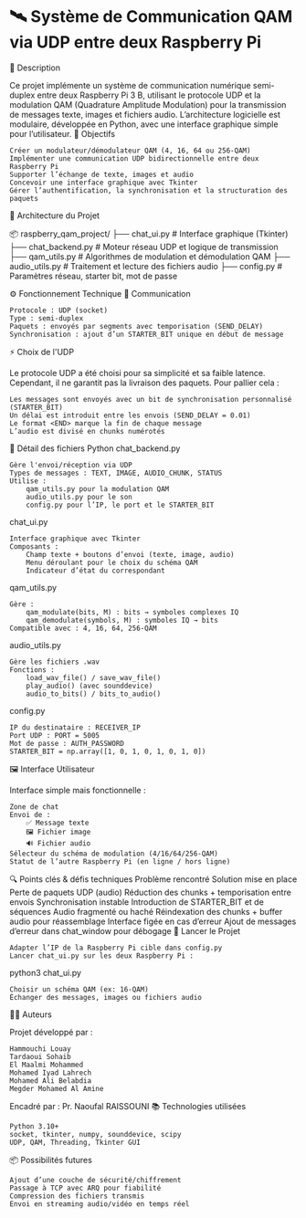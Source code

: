 # 🛰️ Système de Communication QAM via UDP entre deux Raspberry Pi
📌 Description

Ce projet implémente un système de communication numérique semi-duplex entre deux Raspberry Pi 3 B, utilisant le protocole UDP et la modulation QAM (Quadrature Amplitude Modulation) pour la transmission de messages texte, images et fichiers audio. L’architecture logicielle est modulaire, développée en Python, avec une interface graphique simple pour l’utilisateur.
🎯 Objectifs

    Créer un modulateur/démodulateur QAM (4, 16, 64 ou 256-QAM)
    Implémenter une communication UDP bidirectionnelle entre deux Raspberry Pi
    Supporter l’échange de texte, images et audio
    Concevoir une interface graphique avec Tkinter
    Gérer l’authentification, la synchronisation et la structuration des paquets

🧱 Architecture du Projet

📦 raspberry_qam_project/
├── chat_ui.py          # Interface graphique (Tkinter)
├── chat_backend.py     # Moteur réseau UDP et logique de transmission
├── qam_utils.py        # Algorithmes de modulation et démodulation QAM
├── audio_utils.py      # Traitement et lecture des fichiers audio
├── config.py           # Paramètres réseau, starter bit, mot de passe

⚙️ Fonctionnement Technique
🔁 Communication

    Protocole : UDP (socket)
    Type : semi-duplex
    Paquets : envoyés par segments avec temporisation (SEND_DELAY)
    Synchronisation : ajout d’un STARTER_BIT unique en début de message

⚡ Choix de l'UDP

Le protocole UDP a été choisi pour sa simplicité et sa faible latence. Cependant, il ne garantit pas la livraison des paquets. Pour pallier cela :

    Les messages sont envoyés avec un bit de synchronisation personnalisé (STARTER_BIT)
    Un délai est introduit entre les envois (SEND_DELAY = 0.01)
    Le format <END> marque la fin de chaque message
    L’audio est divisé en chunks numérotés

📁 Détail des fichiers Python
chat_backend.py

    Gère l'envoi/réception via UDP
    Types de messages : TEXT, IMAGE, AUDIO_CHUNK, STATUS
    Utilise :
        qam_utils.py pour la modulation QAM
        audio_utils.py pour le son
        config.py pour l’IP, le port et le STARTER_BIT

chat_ui.py

    Interface graphique avec Tkinter
    Composants :
        Champ texte + boutons d’envoi (texte, image, audio)
        Menu déroulant pour le choix du schéma QAM
        Indicateur d’état du correspondant

qam_utils.py

    Gère :
        qam_modulate(bits, M) : bits → symboles complexes IQ
        qam_demodulate(symbols, M) : symboles IQ → bits
    Compatible avec : 4, 16, 64, 256-QAM

audio_utils.py

    Gère les fichiers .wav
    Fonctions :
        load_wav_file() / save_wav_file()
        play_audio() (avec sounddevice)
        audio_to_bits() / bits_to_audio()

config.py

    IP du destinataire : RECEIVER_IP
    Port UDP : PORT = 5005
    Mot de passe : AUTH_PASSWORD
    STARTER_BIT = np.array([1, 0, 1, 0, 1, 0, 1, 0])

🖼️ Interface Utilisateur

Interface simple mais fonctionnelle :

    Zone de chat
    Envoi de :
        ✅ Message texte
        🖼️ Fichier image
        🔊 Fichier audio
    Sélecteur du schéma de modulation (4/16/64/256-QAM)
    Statut de l’autre Raspberry Pi (en ligne / hors ligne)

🔍 Points clés & défis techniques
Problème rencontré 	Solution mise en place
Perte de paquets UDP (audio) 	Réduction des chunks + temporisation entre envois
Synchronisation instable 	Introduction de STARTER_BIT et de séquences <END>
Audio fragmenté ou haché 	Réindexation des chunks + buffer audio pour réassemblage
Interface figée en cas d’erreur 	Ajout de messages d’erreur dans chat_window pour débogage
🚀 Lancer le Projet

    Adapter l’IP de la Raspberry Pi cible dans config.py
    Lancer chat_ui.py sur les deux Raspberry Pi :

python3 chat_ui.py

    Choisir un schéma QAM (ex: 16-QAM)
    Échanger des messages, images ou fichiers audio

👨‍💻 Auteurs

Projet développé par :

    Hammouchi Louay
    Tardaoui Sohaib
    El Maalmi Mohammed
    Mohamed Iyad Lahrech
    Mohamed Ali Belabdia
    Megder Mohamed Al Amine

Encadré par : Pr. Naoufal RAISSOUNI
📚 Technologies utilisées

    Python 3.10+
    socket, tkinter, numpy, sounddevice, scipy
    UDP, QAM, Threading, Tkinter GUI

📦 Possibilités futures

    Ajout d’une couche de sécurité/chiffrement
    Passage à TCP avec ARQ pour fiabilité
    Compression des fichiers transmis
    Envoi en streaming audio/vidéo en temps réel
